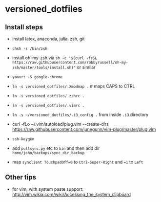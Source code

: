 # versioned_dotfiles


## Install steps

* install latex, anaconda, julia, zsh, git

* `chsh -s /bin/zsh` 

* install oh-my-zsh via `sh -c "$(curl -fsSL https://raw.githubusercontent.com/robbyrussell/oh-my-zsh/master/tools/install.sh)"` or similar

* `yaourt -S google-chrome`

* `ln -s versioned_dotfiles/.Xmodmap .`  # maps CAPS to CTRL

* `ln -s versioned_dotfiles/.zshrc .`
* `ln -s versioned_dotfiles/.vimrc .`
* `ln -s ~/versioned_dotfiles/.i3_config .` from inside `.i3` directory


* curl -fLo ~/.vim/autoload/plug.vim --create-dirs \
    https://raw.githubusercontent.com/junegunn/vim-plug/master/plug.vim

* `ssh-keygen`  

* add `pullsync.py` etc to `bin` and then add dir `home/john/backups/sync_dir_backup`

* map `synclient TouchpadOff=0` to `Ctrl-Super-Right` and `=1` to `Left`


## Other tips

* for vim, with system paste support: http://vim.wikia.com/wiki/Accessing_the_system_clipboard




